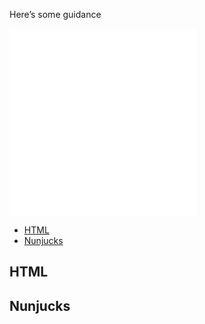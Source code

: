 Here’s some guidance

<div class="app-example">

  <!-- <span class="app-example__new-window">
    <a href="#">Open this example in a new window</a>
  </span> -->

  <iframe class="app-example__frame" scrolling="auto" frameborder="0" height="300" src="/components/timeline/examples/default"></iframe>

</div>

<div class="app-tabs">

  <ul class="app-tabs__list">
    <li class="app-tabs__list-item"><a class="app-tabs__tab" href="#html">HTML</a></li>
    <li class="app-tabs__list-item"><a class="app-tabs__tab" href="#nunjucks">Nunjucks</a></li>
  </ul>

  <div class="app-tabs__panel" id="html">
    <h2 class="govuk-heading-s">HTML</h2>
  </div>

  <div class="app-tabs__panel" id="nunjucks">
    <h2 class="govuk-heading-s">Nunjucks</h2>
  </div>

</div>